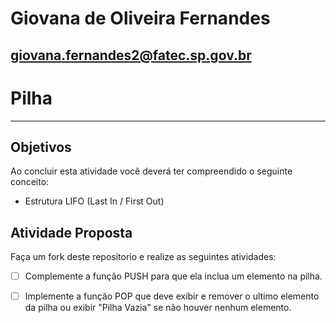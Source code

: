 # Giovana de Oliveira Fernandes 
## giovana.fernandes2@fatec.sp.gov.br

# Pilha
---

## Objetivos

Ao concluir esta atividade você deverá ter compreendido o seguinte conceito:
* Estrutura LIFO (Last In / First Out)


## Atividade Proposta

Faça um fork deste repositorio e realize as seguintes atividades: 

- [ ] Complemente a função PUSH para que ela inclua um elemento na pilha.
- [ ] Implemente a função POP que deve exibir e remover o ultimo elemento da pilha ou exibir "Pilha Vazia" se não houver nenhum elemento.


